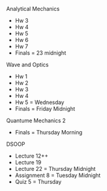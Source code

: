 Analytical Mechanics
- Hw 3
- Hw 4
- Hw 5
- Hw 6
- Hw 7
- Finals = 23 midnight

Wave and Optics
- Hw 1
- Hw 2
- Hw 3
- Hw 4
- Hw 5 = Wednesday
- Finals = Friday Midnight

Quantume Mechanics 2
- Finals = Thursday Morning

DSOOP
- Lecture 12++
- Lecture 19
- Lecture 22 = Thursday Midnight
- Assignment 8 = Tuesday Midnight
- Quiz 5 = Thursday


